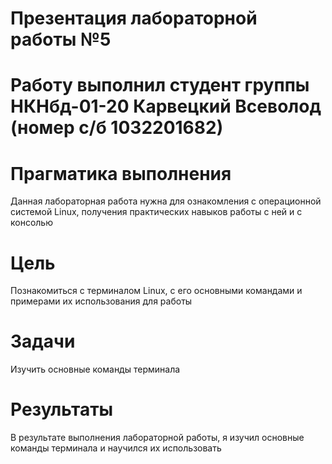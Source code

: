 # Презентация лабораторной работы №5

# Работу выполнил студент группы НКНбд-01-20 Карвецкий Всеволод (номер с/б 1032201682)

# Прагматика выполнения

Данная лабораторная работа нужна для ознакомления с операционной системой Linux, получения практических навыков работы с ней и с консолью

# Цель

Познакомиться с терминалом Linux, с его основными командами и примерами их использования для работы

# Задачи

Изучить основные команды терминала  

# Результаты

В результате выполнения лабораторной работы, я изучил основные команды терминала и научился их использовать